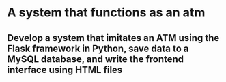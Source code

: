 A system that functions as an atm
====
Develop a system that imitates an ATM using the Flask framework in Python, save data to a MySQL database, and write the frontend interface using HTML files
----
